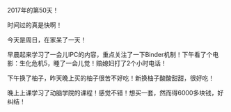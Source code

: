 2017年的第50天！

时间过的真是快啊！

今天是周日，在家呆了一天！

早晨起来学习了一会儿IPC的内容，重点关注了一下Binder机制！下午看了个电影：生化危机5，睡了一会儿觉！赔媳妇打了2个小时电话！

下午换了柚子，昨天晚上买的柚子很苦不好吃！新换柚子酸酸甜甜，很好吃！

晚上上课学习了动脑学院的课程！感觉不错！想买一套，然而得6000多块钱，好纠结！


